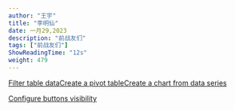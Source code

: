 ```yaml
---
author: "王宇"
title: "李明仙"
date: 一月29,2023
description: "前战友们"
tags: ["前战友们"]
ShowReadingTime: "12s"
weight: 479
---
```

[Filter table data](#)[Create a pivot table](#)[Create a chart from data series](#)

[Configure buttons visibility](/users/tfac-settings.action)